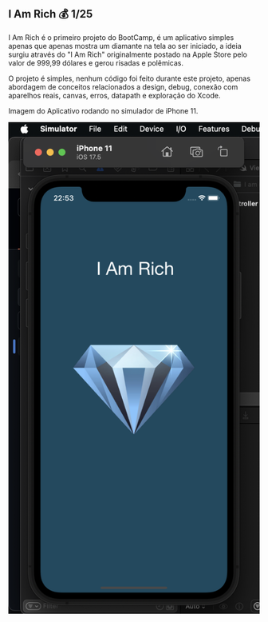 ## I Am Rich 💰 1/25

I Am Rich é o primeiro projeto do BootCamp, é um aplicativo simples apenas que apenas mostra um diamante na tela ao ser iniciado, a ideia
surgiu através do "I Am Rich" originalmente postado na Apple Store pelo valor de 999,99 dólares e gerou risadas e polêmicas.

O projeto é simples, nenhum código foi feito durante este projeto, apenas abordagem de conceitos relacionados a design, debug, 
conexão com aparelhos reais, canvas, erros, datapath e exploração do Xcode.

Imagem do Aplicativo rodando no simulador de iPhone 11.


<img src="I Am Rich App.png" alt="I Am Rich iPhone 11">
